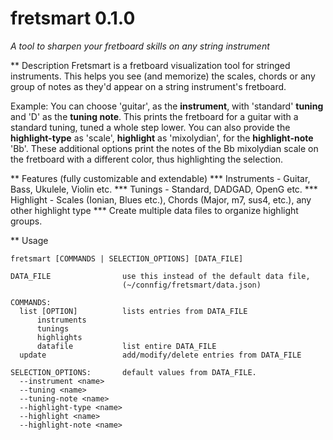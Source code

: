 # fretsmart 0.1.0
*A tool to sharpen your fretboard skills on any string instrument*

** Description
Fretsmart is a fretboard visualization tool for stringed instruments. This helps you see (and memorize) the scales, chords or any group of notes as they'd appear on a string instrument's fretboard.

Example: You can choose 'guitar', as the **instrument**, with 'standard' **tuning** and 'D' as the **tuning note**. This prints the fretboard for a guitar with a standard tuning, tuned a whole step lower. You can also provide the **highlight-type** as 'scale', **highlight** as 'mixolydian', for the **highlight-note** 'Bb'. These additional options print the notes of the Bb mixolydian scale on the fretboard with a different color, thus highlighting the selection.

** Features (fully customizable and extendable)
*** Instruments - Guitar, Bass, Ukulele, Violin etc.
*** Tunings - Standard, DADGAD, OpenG etc.
*** Highlight - Scales (Ionian, Blues etc.), Chords (Major, m7, sus4, etc.), any other highlight type
*** Create multiple data files to organize highlight groups.

** Usage
```
fretsmart [COMMANDS | SELECTION_OPTIONS] [DATA_FILE]

DATA_FILE                use this instead of the default data file,
                         (~/connfig/fretsmart/data.json)

COMMANDS:
  list [OPTION]          lists entries from DATA_FILE
      instruments
      tunings
      highlights
      datafile           list entire DATA_FILE
  update                 add/modify/delete entries from DATA_FILE

SELECTION_OPTIONS:       default values from DATA_FILE.
  --instrument <name>
  --tuning <name>
  --tuning-note <name>
  --highlight-type <name>
  --highlight <name>
  --highlight-note <name>
```
